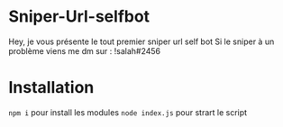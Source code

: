 # Sniper-Url-selfbot
Hey, je vous présente le tout premier sniper url self bot
Si le sniper à un problème viens me dm sur : !salah#2456
# Installation
`npm i` pour install les modules
`node index.js` pour strart le script
